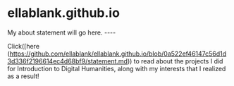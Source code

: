 # ellablank.github.io

My about statement will go here. ----

Click([here (https://github.com/ellablank/ellablank.github.io/blob/0a522ef46147c56d1d3d336f2196614ec4d68bf9/statement.md)) to read about the projects I did for Introduction to Digital Humanities, along with my interests that I realized as a result!




